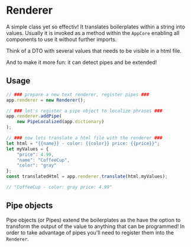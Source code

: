 # Renderer
A simple class yet so effectiv! It translates boilerplates within a string into values.
Usually it is invoked as a method within the `AppCore` enabling all components to use it without further imports.

Think of a DTO with several values that needs to be visible in a html file. 

And to make it more fun: it can detect pipes and be extended!

## Usage
```Javascript
// ### prepare a new text renderer, register pipes ###
app.renderer = new Renderer();

// ### let's register a pipe object to localize phrases ###
app.renderer.addPipe(
    new PipeLocalized(app.dictionary)
);

// ### now lets translate a html file with the renderer ###
let html = "{{name}} - color: {{color}} price: {{price}}";
let myValues = {
    "price": 4.99,
    "name": "CoffeeCup",
    "color": "gray"
};
const translatedHtml = app.renderer.translate(html,myValues);

// "CoffeeCup - color: gray price: 4.99"
```

## Pipe objects
Pipe objects (or Pipes) extend the boilerplates as the have the option to transform the output of the value to anything that can be programmed!
In order to take advantage of pipes you'll need to register them into the `Renderer`.